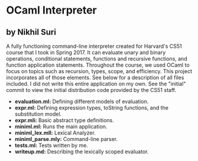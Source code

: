 
# OCaml Interpreter
## by Nikhil Suri

A fully functioning command-line interpreter created for Harvard's CS51 course that I took in Spring 2017. It can evaluate unary and binary operations, conditional statements, functions and recursive functions, and function application statements. Throughout the course, we used OCaml to focus on topics such as recursion, types, scope, and efficiency. This project incorporates all of those elements. See below for a description of all files included. I did not write this entire application on my own. See the "initial" commit to view the initial distribution code provided by the CS51 staff.

* **evaluation.ml:** Defining different models of evaluation.
* **expr.ml:** Defining expression types, toString functions, and the substitution model.
* **expr.mli:** Basic abstract type definitions.
* **miniml.ml:** Runs the main application.
* **miniml_lex.mll:** Lexical Analyzer.
* **miniml_parse.mly:** Command-line parser.
* **tests.ml:** Tests written by me.
* **writeup.md:** Describing the lexically scoped evaluator.

